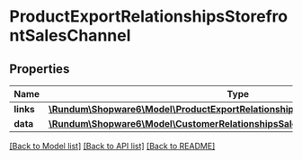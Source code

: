 # ProductExportRelationshipsStorefrontSalesChannel

## Properties
Name | Type | Description | Notes
------------ | ------------- | ------------- | -------------
**links** | [**\Rundum\Shopware6\Model\ProductExportRelationshipsStorefrontSalesChannelLinks**](ProductExportRelationshipsStorefrontSalesChannelLinks.md) |  | [optional] 
**data** | [**\Rundum\Shopware6\Model\CustomerRelationshipsSalesChannelData**](CustomerRelationshipsSalesChannelData.md) |  | [optional] 

[[Back to Model list]](../../README.md#documentation-for-models) [[Back to API list]](../../README.md#documentation-for-api-endpoints) [[Back to README]](../../README.md)

